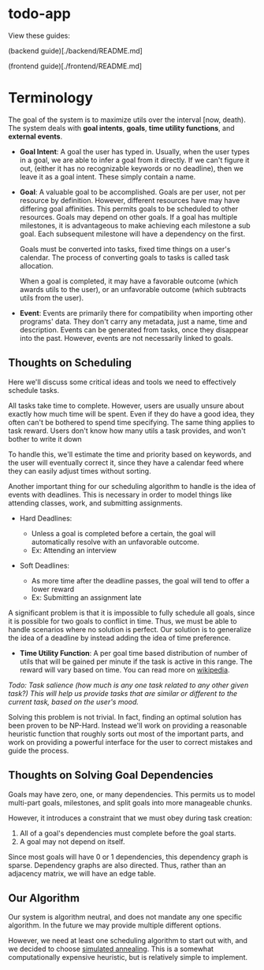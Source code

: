 # todo-app

View these guides:

(backend guide)[./backend/README.md]

(frontend guide)[./frontend/README.md]

# Terminology
The goal of the system is to maximize utils over the interval [now, death).
The system deals with **goal intents**, **goals**, **time utility functions**, and **external events**.

* **Goal Intent**: A goal the user has typed in.
    Usually, when the user types in a goal, we are able to infer a goal from it directly.
    If we can't figure it out, (either it has no recognizable keywords or no deadline), then we leave it as a goal intent.
    These simply contain a name.

* **Goal**: A valuable goal to be accomplished.
    Goals are per user, not per resource by definition.
    However, different resources have may have differing goal affinities.
    This permits goals to be scheduled to other resources.
    Goals may depend on other goals.
    If a goal has multiple milestones, it is advantageous to make achieving each milestone a sub goal.
    Each subsequent milestone will have a dependency on the first.

    Goals must be converted into tasks, fixed time things on a user's calendar.
    The process of converting goals to tasks is called task allocation.

    When a goal is completed, it may have a favorable outcome (which awards utils to the user), 
    or an unfavorable outcome (which subtracts utils from the user).

* **Event**: Events are primarily there for compatibility when importing other programs' data. 
    They don't carry any metadata, just a name, time and description.
    Events can be generated from tasks, once they disappear into the past.
    However, events are not necessarily linked to goals.

## Thoughts on Scheduling
Here we'll discuss some critical ideas and tools we need to effectively schedule tasks.

All tasks take time to complete. 
However, users are usually unsure about exactly how much time will be spent.
Even if they do have a good idea, they often can't be bothered to spend time specifying.
The same thing applies to task reward. Users don't know how many utils a task provides, 
and won't bother to write it down

To handle this, we'll estimate the time and priority based on keywords, 
and the user will eventually correct it, since they have a calendar feed where they can easily 
adjust times without sorting.

Another important thing for our scheduling algorithm to handle is the idea of events with deadlines.
This is necessary in order to model things like attending classes, work, and submitting assignments.

* Hard Deadlines:
  * Unless a goal is completed before a certain, the goal will automatically resolve with an unfavorable outcome.
  * Ex: Attending an interview

* Soft Deadlines:
  * As more time after the deadline passes, the goal will tend to offer a lower reward
  * Ex: Submitting an assignment late

A significant problem is that it is impossible to fully schedule all goals, since it is possible for two goals to conflict in time. 
Thus, we must be able to handle scenarios where no solution is perfect.
Our solution is to generalize the idea of a deadline by instead adding the idea of time preference.

* **Time Utility Function**: A per goal time based distribution of number of utils that 
    will be gained per minute if the task is active in this range.
    The reward will vary based on time.
    You can read more on [wikipedia]( https://en.wikipedia.org/wiki/Time-utility_function ).

*Todo: Task salience (how much is any one task related to any other given task?)*
*This will help us provide tasks that are similar or different to the current task, based on the user's mood.*

Solving this problem is not trivial. 
In fact, finding an optimal solution has been proven to be NP-Hard.
Instead we'll work on providing a reasonable heuristic function that roughly sorts out most of the important parts, 
and work on providing a powerful interface for the user to correct mistakes and guide the process. 

## Thoughts on Solving Goal Dependencies

Goals may have zero, one, or many dependencies. 
This permits us to model multi-part goals, milestones, and split goals into more manageable chunks.

However, it introduces a constraint that we must obey during task creation:
1. All of a goal's dependencies must complete before the goal starts.
2. A goal may not depend on itself.

Since most goals will have 0 or 1 dependencies, this dependency graph is sparse.
Dependency graphs are also directed.
Thus, rather than an adjacency matrix, we will have an edge table.

## Our Algorithm

Our system is algorithm neutral, and does not mandate any one specific algorithm.
In the future we may provide multiple different options.

However, we need at least one scheduling algorithm to start out with, and we decided to choose [simulated annealing]( https://en.wikipedia.org/wiki/Simulated_annealing ).
This is a somewhat computationally expensive heuristic, but is relatively simple to implement.

